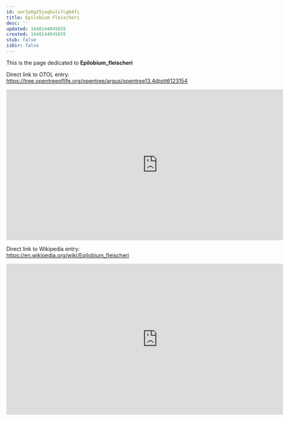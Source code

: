 ```yaml
---
id: xwr3y6g25jaqkulifcgb4fi
title: Epilobium Fleischeri
desc: ''
updated: 1648144045655
created: 1648144045655
stub: false
isDir: false
---
```

This is the page dedicated to **Epilobium_fleischeri**


Direct link to OTOL entry: https://tree.opentreeoflife.org/opentree/argus/opentree13.4@ott6123154



<html>
    <body>
    <iframe src="https://tree.opentreeoflife.org/opentree/argus/opentree13.4@ott6123154"
    width="800" height="400" frameborder="0" allowfullscreen> </iframe>
    </body>
</html>
    


Direct link to Wikipedia entry: https://en.wikipedia.org/wiki/Epilobium_fleischeri



<html>
    <body>
    <iframe src="https://en.wikipedia.org/wiki/Epilobium_fleischeri"
    width="800" height="400" frameborder="0" allowfullscreen> </iframe>
    </body>
</html>
    

